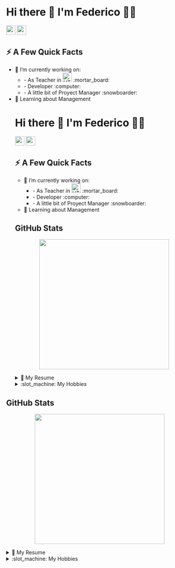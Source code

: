 <h1>
  Hi there 👋 I'm Federico 👨‍💻
</h1>
<p>
<a href="https://www.linkedin.com/in/federico-madoery"><img src="https://img.shields.io/badge/linkedin-%230077B5.svg?&style=for-the-badge&logo=linkedin&logoColor=white" height=25></a> <a href="https://es.stackoverflow.com/users/69913/federico-madoery?tab=profile"><img src="https://img.shields.io/badge/stack%20overflow-FE7A16?logo=stack-overflow&logoColor=white&style=for-the-badge" height=25></a>
</p>

<h2> 
  ⚡️ A Few Quick Facts
</h2> 

<ul>
<li>🔭 I’m currently working on: 
  <ul>
    <li>
  - As Teacher in <a href="https://www.frsf.utn.edu.ar/"><img src="https://www.frsf.utn.edu.ar/templates/utn17/img/utnsantafe-color.png" height=25 alt="UTN"></a> :mortar_board:
      </li>
    <li>
  - Developer :computer:
      </li>
    <li>
  - A little bit of Proyect Manager :snowboarder:
      </li>
  </ul>
  </li>
<li>🌱 Learning about Management</li><h1>
    Hi there 👋 I'm Federico 👨‍💻
</h1>
<p>
    <a href="https://www.linkedin.com/in/federico-madoery"><img
            src="https://img.shields.io/badge/linkedin-%230077B5.svg?&style=for-the-badge&logo=linkedin&logoColor=white"
            height=25></a> <a href="https://es.stackoverflow.com/users/69913/federico-madoery?tab=profile"><img
        src="https://img.shields.io/badge/stack%20overflow-FE7A16?logo=stack-overflow&logoColor=white&style=for-the-badge"
        height=25></a>
</p>

<h2>
    ⚡️ A Few Quick Facts
</h2>

<ul>
    <li>🔭 I’m currently working on:
        <ul>
            <li>
                - As Teacher in <a href="https://www.frsf.utn.edu.ar/"><img
                    src="https://www.frsf.utn.edu.ar/templates/utn17/img/utnsantafe-color.png" height=25 alt="UTN"></a>
                :mortar_board:
            </li>
            <li>
                - Developer :computer:
            </li>
            <li>
                - A little bit of Proyect Manager :snowboarder:
            </li>
        </ul>
    </li>
    <li>🌱 Learning about Management</li>
</ul>

<h2>GitHub Stats</h2>

<p align='center'>
    <a href="#"><img
            src="https://github-readme-stats.vercel.app/api?username=FedeMadoery&show_icons=true&count_private=true&theme=dark"
            width="350"></a>
</p>

<details>
    <summary>📃 My Resume</summary>

</details>
<details>
    <summary>:slot_machine: My Hobbies</summary>

</details>
</ul>

<h2>GitHub Stats</h2>

<p align='center'>
  <a href="#"><img src="https://github-readme-stats.vercel.app/api?username=FedeMadoery&show_icons=true&count_private=true&theme=dark" width="350"></a>
</p>

<details>
  <summary>📃 My Resume</summary>
  
</details>
<details>
  <summary>:slot_machine: My Hobbies</summary>
  
</details>
